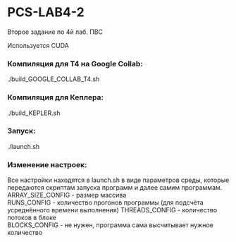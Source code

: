 # PCS-LAB4-2
Второе задание по 4й лаб. ПВС

Используется CUDA
  
### Компиляция для T4 на Google Collab:  
./build_GOOGLE_COLLAB_T4.sh

### Компиляция для Кеплера:  
./build_KEPLER.sh

### Запуск:  
./launch.sh

### Изменение настроек:
Все настройки находятся в launch.sh в виде параметров среды, которые передаются скриптам запуска программ и далее самим программам.   
ARRAY_SIZE_CONFIG - размер массива  
RUNS_CONFIG - количество прогонов программы (для подсчёта усреднённого времени выполнения)
THREADS_CONFIG - количество потоков в блоке  
BLOCKS_CONFIG - не нужен, программа сама высчитывает нужное количество